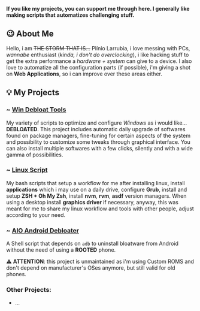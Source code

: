 **If you like my projects, you can support me through here. I generally like making scripts that automatizes challenging stuff.**

## 😉 About Me

Hello, i am ~~THE STORM THAT IS...~~ Plínio Larrubia, i love messing with PCs, _wannabe_ enthusiast (_kinda, i don't do overclocking_), i like hacking stuff to get the extra performance a _hardware + system_ can give to a device. I also love to automatize all the configuration parts (if possible), i'm giving a shot on **Web Applications**, so i can improve over these areas either.

## 💡 My Projects

### ~ [Win Debloat Tools](https://github.com/LeDragoX/Win-Debloat-Tools)

My variety of scripts to optimize and configure _Windows_ as i would like... **DEBLOATED**. This project includes automatic daily upgrade of softwares found on package managers, fine-tuning for certain aspects of the system and possibility to customize some tweaks through graphical interface. You can also install multiple softwares with a few clicks, silently and with a wide gamma of possibilities.

### ~ [Linux Script](https://github.com/LeDragoX/linux-script)

My bash scripts that setup a workflow for me after installing linux, install **applications** which i may use on a daily drive, configure **Grub**, install and setup **ZSH + Oh My Zsh**, install **nvm**, **rvm**, **asdf** version managers. When using a desktop install **graphics driver** if necessary, anyway, this was meant for me to share my linux workflow and tools with other people, adjust according to your need.

### ~ [AIO Android Debloater](https://github.com/LeDragoX/aio-android-debloater)

A Shell script that depends on `adb` to uninstall bloatware from Android without the need of using a **ROOTED** phone.

⚠ **ATTENTION**: this project is unmaintained as i'm using Custom ROMS and don't depend on manufacturer's OSes anymore, but still valid for old phones.

### Other Projects:

- ...

<!--

I can't save this on any repo, so i'm saving here (at least makes sense)

-->
